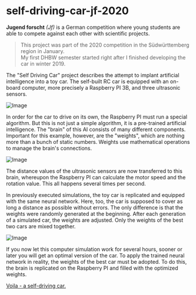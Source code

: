 # self-driving-car-jf-2020
**Jugend forscht** *(Jf)* is a German competition where young students are able to compete against each other with scientific projects.  
> This project was part of the 2020 competition in the Südwürttemberg region in January.  
> My first DHBW semester started right after I finished developing the car in winter 2019.

The "Self Driving Car" project describes the attempt to implant artificial intelligence into a toy car. The self-built RC car is equipped with an on-board computer, more precisely a Raspberry PI 3B, and three ultrasonic sensors.  

![Image](https://i.imgur.com/HFbsTnD.png "Toy car")
  
In order for the car to drive on its own, the Raspberry PI must run a special algorithm. But this is not just a simple algorithm, it is a pre-trained artificial intelligence. The "brain" of this AI consists of many different components. Important for this example, however, are the "weights", which are nothing more than a bunch of static numbers. Weights use mathematical operations to manage the brain's connections.

![Image](https://i.imgur.com/mpqsJYs.png "Toy car")
  
The distance values of the ultrasonic sensors are now transferred to this brain, whereupon the Raspberry PI can calculate the motor speed and the rotation value. This all happens several times per second.  
  
In previously executed simulations, the toy car is replicated and equipped with the same neural network. Here, too, the car is supposed to cover as long a distance as possible without errors. The only difference is that the weights were randomly generated at the beginning. After each generation of a simulated car, the weights are adjusted. Only the weights of the best two cars are mixed together.  

![Image](https://i.imgur.com/V6I849D.png "Toy car")
  
If you now let this computer simulation work for several hours, sooner or later you will get an optimal version of the car. To apply the trained neural network in reality, the weights of the best car must be adopted. To do this, the brain is replicated on the Raspberry PI and filled with the optimized weights. 
  
[Voila - a self-driving car.](https://www.ravensburg.dhbw.de/dhbw-ravensburg/aktuelles/detail/2020/2/voila-ein-selbstfahrendes-auto-platz-2-fuer-tim-bader-bei-jugend-forscht)

